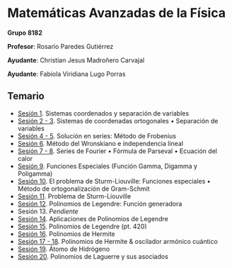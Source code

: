 # Matemáticas Avanzadas de la Física

**Grupo 8182**

**Profesor**: Rosario Paredes Gutiérrez

**Ayudante**: Christian Jesus Madroñero Carvajal

**Ayudante**: Fabiola Viridiana Lugo Porras

## Temario

- [Sesión 1](/Matem%C3%A1ticas%20Avanzadas%20de%20la%20F%C3%ADsica/Sesi%C3%B3n%2001.pdf). Sistemas coordenados y separación de variables
- [Sesión 2 - 3](/Matem%C3%A1ticas%20Avanzadas%20de%20la%20F%C3%ADsica/Sesi%C3%B3n%2002%20-%2003.pdf). Sistemas de coordenadas ortogonales • Separación de variables
- [Sesión 4 - 5](/Matem%C3%A1ticas%20Avanzadas%20de%20la%20F%C3%ADsica/Sesi%C3%B3n%2004%20-%2005.pdf). Solución en series: Método de Frobenius
- [Sesión 6](/Matem%C3%A1ticas%20Avanzadas%20de%20la%20F%C3%ADsica/Sesi%C3%B3n%2006.pdf). Método del Wronskiano e independencia lineal
- [Sesión 7 - 8](/Matem%C3%A1ticas%20Avanzadas%20de%20la%20F%C3%ADsica/Sesi%C3%B3n%2007%20-%2008.pdf). Series de Fourier • Fórmula de Parseval • Ecuación del calor
- [Sesión 9](/Matem%C3%A1ticas%20Avanzadas%20de%20la%20F%C3%ADsica/Sesi%C3%B3n%2009.pdf). Funciones Especiales (Función Gamma, Digamma y Poligamma)
- [Sesión 10](/Matem%C3%A1ticas%20Avanzadas%20de%20la%20F%C3%ADsica/Sesi%C3%B3n%2010.pdf). El problema de Sturm-Liouville: Funciones especiales • Método de ortogonalización de Gram-Schmit
- [Sesión 11](/Matem%C3%A1ticas%20Avanzadas%20de%20la%20F%C3%ADsica/Sesi%C3%B3n%2011.pdf). Problema de Sturm-Liouville
- [Sesión 12](/Matem%C3%A1ticas%20Avanzadas%20de%20la%20F%C3%ADsica/Sesi%C3%B3n%2012.pdf). Polinomios de Legendre: Función generadora
- Sesión 13. *Pendiente*
- [Sesión 14](/Matem%C3%A1ticas%20Avanzadas%20de%20la%20F%C3%ADsica/Sesi%C3%B3n%2014.pdf). Aplicaciones de Polinomios de Legendre
- [Sesión 15](/Matem%C3%A1ticas%20Avanzadas%20de%20la%20F%C3%ADsica/Sesi%C3%B3n%2015.pdf). Polinomios de Legendre (pt. 420)
- [Sesión 16](/Matem%C3%A1ticas%20Avanzadas%20de%20la%20F%C3%ADsica/Sesi%C3%B3n%2016.pdf). Polinomios de Hermite
- [Sesión 17 - 18](/Matem%C3%A1ticas%20Avanzadas%20de%20la%20F%C3%ADsica/Sesi%C3%B3n%2017%20-%2018.pdf). Polinomios de Hermite & oscilador armónico cuántico
- [Sesión 19](/Matem%C3%A1ticas%20Avanzadas%20de%20la%20F%C3%ADsica/Sesi%C3%B3n%2019.pdf). Átomo de Hidrógeno
- [Sesión 20](/Matem%C3%A1ticas%20Avanzadas%20de%20la%20F%C3%ADsica/Sesi%C3%B3n%2020.pdf). Polinomios de Laguerre y sus asociados